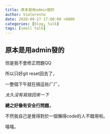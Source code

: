 ```yaml
---
title: 原本是用admin發的
author: Viatorestw
date: 2020-09-27 17:00:00 +0800
categories: [blog, talk]
tags: [small talk]
---
```


## 原本是用admin發的


但是我不會修正問題QQ

所以只好git reset回去了，

一整個下午就在搞這些ㄏㄏ，

*太久沒有寫撿回來一下*

**總之好像有安全行問題，**

不然我自己是覺得對於一個懶得code的人不錯用啦。

嘻嘻。
